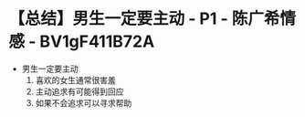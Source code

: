 # 【总结】男生一定要主动 - P1 - 陈广希情感 - BV1gF411B72A

-   男生一定要主动
    1.  喜欢的女生通常很害羞
    2.  主动追求有可能得到回应
    3.  如果不会追求可以寻求帮助